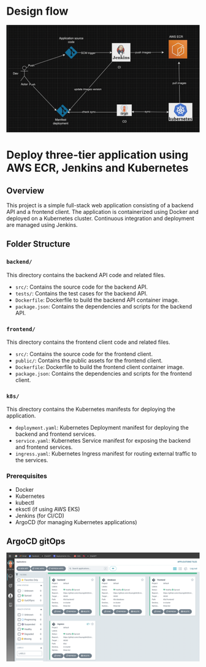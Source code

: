 # Design flow

![alt text](<Screen Shot 2024-11-18 at 16.05.59.png>)

# Deploy three-tier application using AWS ECR, Jenkins and Kubernetes

## Overview

This project is a simple full-stack web application consisting of a backend API and a frontend client. The application is containerized using Docker and deployed on a Kubernetes cluster. Continuous integration and deployment are managed using Jenkins.

## Folder Structure

### `backend/`

This directory contains the backend API code and related files.

- `src/`: Contains the source code for the backend API.
- `tests/`: Contains the test cases for the backend API.
- `Dockerfile`: Dockerfile to build the backend API container image.
- `package.json`: Contains the dependencies and scripts for the backend API.

### `frontend/`

This directory contains the frontend client code and related files.

- `src/`: Contains the source code for the frontend client.
- `public/`: Contains the public assets for the frontend client.
- `Dockerfile`: Dockerfile to build the frontend client container image.
- `package.json`: Contains the dependencies and scripts for the frontend client.

### `k8s/`

This directory contains the Kubernetes manifests for deploying the application.

- `deployment.yaml`: Kubernetes Deployment manifest for deploying the backend and frontend services.
- `service.yaml`: Kubernetes Service manifest for exposing the backend and frontend services.
- `ingress.yaml`: Kubernetes Ingress manifest for routing external traffic to the services.

### Prerequisites

- Docker
- Kubernetes
- kubectl
- eksctl (if using AWS EKS)
- Jenkins (for CI/CD)
- ArgoCD (for managing Kubernetes applications)

## ArgoCD gitOps

![alt text](argoCD.png)
